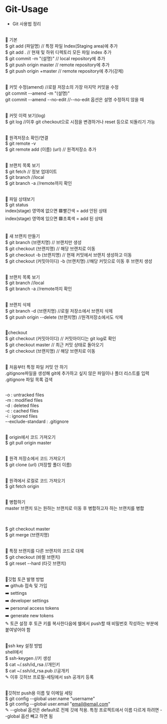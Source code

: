# Git-Usage
* Git 사용법 정리
<br><br>

📍 기본
<br>$ git add (파일명)     // 특정 파일 Index(Staging area)에 추가
<br>$ git add . 			 // 현재 및 하위 디렉토리 모든 파일 index 추가
<br>$ git commit -m "(설명)"	// local repository에 추가
<br>$ git push origin master // remote repository에 추가
<br>$ git push origin +master  // remote repository에 추가(강제)
<br><br>

📍 커밋 수정(amend)     //로컬 저장소의 가장 마지막 커밋을 수정
<br>git commit --amend -m "(설명)"
<br>git commit --amend --no-edit //--no-edit 옵션은 설명 수정하지 않을 때
<br><br>

📍 커밋 이력 보기(log)
<br>$ git log     //이후 git checkout으로 시점을 변경하거나 reset 등으로 되돌리기 가능
<br><br>

📍 원격저장소 확인/연결
<br>$ git remote -v
<br>$ git remote add (이름) (url) // 원격저장소 추가
<br><br>

📍 브랜치 목록 보기
<br>$ git fetch		  // 정보 업데이트
<br>$ git branch  	  //local
<br>$ git branch -a   //remote까지 확인
<br><br>

📍 파일 상태보기
<br>$ git status
<br>index(stage) 영역에 없으면 🟥빨간색 = add 안된 상태
<br>index(stage) 영역에 있으면 🟩초록색 = add 된 상태
<br><br>

📍 새 브랜치 만들기
<br>$ git branch (브랜치명) 	   			   // 브랜치만 생성
<br>$ git checkout (브랜치명)    			   // 해당 브랜치로 이동
<br>$ git checkout -b (브랜치명) 			   // 현재 커밋에서 브랜치 생성하고 이동
<br>$ git checkout (커밋아이디) -b (브랜치명)   //해당 커밋으로 이동 후 브랜치 생성
<br><br>

📍 브랜치 목록 보기
<br>$ git branch    //local
<br>$ git branch -a //remote까지 확인
<br><br>

📍 브랜치 삭제
<br>$ git branch -d (브랜치명) 			   //로컬 저장소에서 브랜치 삭제
<br>$ git push origin --delete (브랜치명)    //원격저장소에서도 삭제
<br><br>

📍checkout
<br>$ git checkout (커밋아이디)  // 커밋아이디는 git log로 확인
<br>$ git checkout master	  // 최근 커밋 상태로 돌아오기
<br>$ git checkout (브랜치명)   // 해당 브랜치로 이동
<br><br>

📍 처음부터 특정 파일 커밋 안 하기
<br>.gitignore파일을 생성해 git에 추가하고 싶지 않은 파일이나 폴더 리스트를 입력
<br>.gitignore 파일 목록 검색

<br>-o : untracked files
<br>-m : modified files
<br>-d : deleted files
<br>-c : cached files
<br>-i : ignored files
<br>--exclude-standard : .gitignore
<br><br>

📍 origin에서 코드 가져오기
<br>$ git pull origin master
<br><br>

📍 원격 저장소에서 코드 가져오기
<br>$ git clone (url) (저장할 폴더 이름)
<br><br>

📍 원격에서 로컬로 코드 가져오기
<br>$ git fetch origin
<br><br>

📍 병합하기
<br>master 브랜치 또는 원하는 브랜치로 이동 후 병합하고자 하는 브랜치를 병합
<br><br>

<br>$ git checkout master
<br>$ git merge (브랜치명)
<br><br>

📍 특정 브랜치를 다른 브랜치의 코드로 대체
<br>$ git checkout (바뀔 브랜치)
<br>$ git reset --hard (타깃 브랜치)
<br><br>

📍깃헙 토큰 발행 방법
<br>➡️ github 접속 및 가입
<br>➡️ settings 
<br>➡️ developer settings 
<br>➡️ personal access tokens 
<br>➡️ generate new tokens
<br>✎ 토큰 설정 후 토큰 키를 복사한다음에 쉘에서 push할 때 비밀번호 작성하는 부분에 붙여넣어야 함
<br><br>

📍ssh key 설정 방법
<br>shell에서 
<br>$ ssh-keygen            //키 생성
<br>$ cat ~/.ssh/id_rsa     //개인키
<br>$ cat ~/.ssh/id_rsa.pub //공개키
<br>✎ 이후 깃허브 프로필-세팅에서 ssh 공개키 등록
<br><br>

📍깃허브 push용 이름 및 이메일 세팅
<br>$ git config --global user.name "username"
<br>$ git config --global user.email "email@email.com"
<br>✎ --global 옵션은 default로 전체 깃에 적용. 특정 프로젝트에서 이름 다르게 하려면 --global 옵션 빼고 하면 됨

